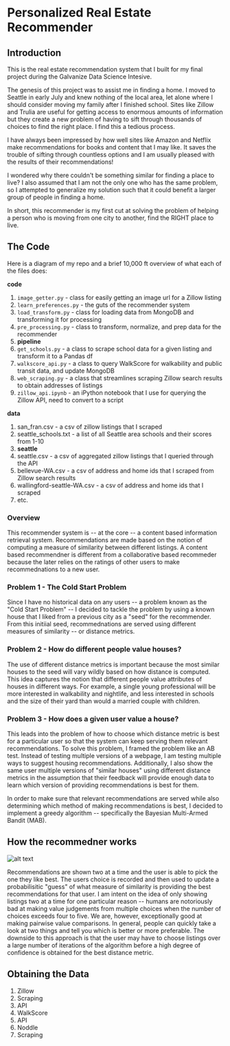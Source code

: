 # Personalized Real Estate Recommender


## Introduction

This is the real estate recommendation system that I built for my final project during the Galvanize Data Science Intesive.

The genesis of this project was to assist me in finding a home. I moved to Seattle in early July and knew nothing of the local area, let alone where I should consider moving my family after I finished school. Sites like Zillow and Trulia are useful for getting access to enormous amounts of information but they create a new problem of having to sift through thousands of choices to find the right place. I find this a tedious process.  

I have always been impressed by how well sites like Amazon and Netflix make recommendations for books and content that I may like. It saves the trouble of sifting through countless options and I am usually pleased with the results of their recommendations!  

I wondered why there couldn't be something similar for finding a place to live? I also assumed that I am not the only one who has the same problem, so I attempted to generalize my solution such that it could benefit a larger group of people in finding a home.  

In short, this recommender is my first cut at solving the problem of helping a person who is moving from one city to another, find the RIGHT place to live.

## The Code
Here is a diagram of my repo and a brief 10,000 ft overview of what each of the files does:

**code**

1. `image_getter.py` - class for easily getting an image url for a Zillow listing
2. `learn_preferences.py` - the guts of the recommender system 
3. `load_transform.py` - class for loading data from MongoDB and transforming it for processing
4. `pre_processing.py` - class to transform, normalize, and prep data for the recommender
5. **pipeline**
  1. `get_schools.py` - a class to scrape school data for a given listing and transform it to a Pandas df
  2. `walkscore_api.py` - a class to query WalkScore for walkability and public transit data, and update MongoDB
  3. `web_scraping.py` - a class that streamlines scraping Zillow search results to obtain addresses of listings
  4. `zillow_api.ipynb` - an iPython notebook that I use for querying the Zillow API, need to convert to a script 

**data**

1. san_fran.csv - a csv of zillow listings that I scraped
2. seattle_schools.txt - a list of all Seattle area schools and their scores from 1-10
3. **seattle**
  1. seattle.csv - a csv of aggregated zillow listings that I queried through the API
  2. bellevue-WA.csv - a csv of address and home ids that I scraped from Zillow search results
  3. wallingford-seattle-WA.csv - a csv of address and home ids that I scraped
  4. etc.
 
### Overview

This recommender system is -- at the core -- a content based information retrieval system. Recommendations are made based on the notion of computing a measure of similarity between different listings. A content based recommendner is different from a collaborative based recommeder because the later relies on the ratings of other users to make recommednations to a new user. 

### Problem 1 - The Cold Start Problem
Since I have no historical data on any users -- a problem known as the "Cold Start Problem" -- I decided to tackle the problem by using a known house that I liked from a previous city as a "seed" for the recommender.  From this initiial seed, recommednations are served using different measures of similarity -- or distance metrics. 

### Problem 2 - How do different people value houses?
The use of different distance metrics is important because the most similar houses to the seed will vary wildly based on how distance is computed. This idea captures the notion that different people value attributes of houses in different ways. For example, a single young professional will be more interested in walkability and nightlife, and less interested in schools and the size of their yard than would a married couple with children.   

### Problem 3 - How does a given user value a house?
This leads into the problem of how to choose which distance metric is best for a particular user so that the system can keep serving them relevant recommendations. To solve this problem, I framed the problem like an AB test. Instead of testing multiple versions of a webpage, I am testing multiple ways to suggest housing recommendations. Additionally, I also show the same user multiple versions of "similar houses" using different distance metrics in the assumption that their feedback will provide enough data to learn which version of providing recommendations is best for them.

In order to make sure that relevant recommendations are served while also determining which method of making recommendations is best, I decided to implement a greedy algorithm -- specifically the Bayesian Multi-Armed Bandit (MAB). 

## How the recommedner works 
![alt text](https://github.com/MichaelAHood/real_estate_recommender/blob/master/data/algorithm.png)

Recommendations are shown two at a time and the user is able to pick the one they like best. The users choice is recorded and then used to update a probabilisitic "guess" of what measure of similarity is providing the best recommendations for that user. I am intent on the idea of only showing listings two at a time for one particular reason -- humans are notoriously bad at making value judgements from multiple choices when the number of choices exceeds four to five. We are, however, exceptionally good at making pairwise value comparisons. In general, people can quickly take a look at two things and tell you which is better or more preferable. The downside to this approach is that the user may have to choose listings over a large number of iterations of the algorithm before a high degree of confidence is obtained for the best distance metric.

## Obtaining the Data
1. Zillow
  1. Scraping
  2. API
2. WalkScore
  1. API
3. Noddle
  1. Scraping


